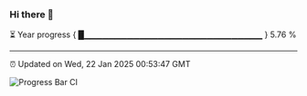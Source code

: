 ### Hi there 👋

⏳ Year progress { █▁▁▁▁▁▁▁▁▁▁▁▁▁▁▁▁▁▁▁▁▁▁▁▁▁▁▁▁▁ } 5.76 %

---

⏰ Updated on Wed, 22 Jan 2025 00:53:47 GMT

![Progress Bar CI](https://github.com/code-lakshay/GitHub-Actions-Demo/workflows/Progress%20Bar%20CI/badge.svg)
